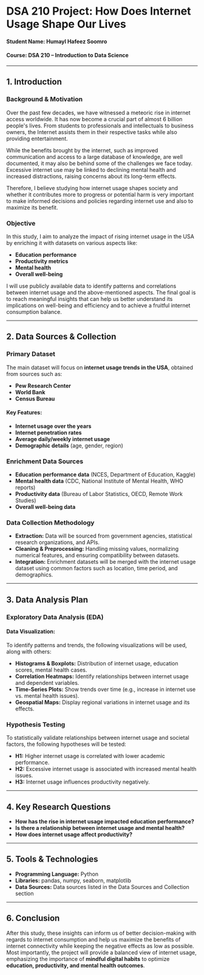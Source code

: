 # **DSA 210 Project: How Does Internet Usage Shape Our Lives**
#### **Student Name:** Humayl Hafeez Soomro  
#### **Course:** DSA 210 – Introduction to Data Science
---
## **1. Introduction**  

### **Background & Motivation**  
Over the past few decades, we have witnessed a meteoric rise in internet access worldwide. It has now become a crucial part of almost 6 billion people's lives. From students to professionals and intellectuals to business owners, the Internet assists them in their respective tasks while also providing entertainment.  

While the benefits brought by the internet, such as improved communication and access to a large database of knowledge, are well documented, it may also be behind some of the challenges we face today. Excessive internet use may be linked to declining mental health and increased distractions, raising concerns about its long-term effects.  

Therefore, I believe studying how internet usage shapes society and whether it contributes more to progress or potential harm is very important to make informed decisions and policies regarding internet use and also to maximize its benefit.  

### **Objective**
In this study, I aim to analyze the impact of rising internet usage in the USA by enriching it with datasets on various aspects like:  
- **Education performance**  
- **Productivity metrics**  
- **Mental health**  
- **Overall well-being**  

I will use publicly available data to identify patterns and correlations between internet usage and the above-mentioned aspects. The final goal is to reach meaningful insights that can help us better understand its implications on well-being and efficiency and to achieve a fruitful internet consumption balance.  

---

## **2. Data Sources & Collection**  

### **Primary Dataset**  
The main dataset will focus on **internet usage trends in the USA**, obtained from sources such as:  
- **Pew Research Center**  
- **World Bank**  
- **Census Bureau**  

#### **Key Features:**  
- **Internet usage over the years**  
- **Internet penetration rates**  
- **Average daily/weekly internet usage**  
- **Demographic details** (age, gender, region)  

### **Enrichment Data Sources**  
- **Education performance data** (NCES, Department of Education, Kaggle)  
- **Mental health data** (CDC, National Institute of Mental Health, WHO reports)  
- **Productivity data** (Bureau of Labor Statistics, OECD, Remote Work Studies)  
- **Overall well-being data**  

### **Data Collection Methodology**  
- **Extraction:** Data will be sourced from government agencies, statistical research organizations, and APIs.  
- **Cleaning & Preprocessing:** Handling missing values, normalizing numerical features, and ensuring compatibility between datasets.  
- **Integration:** Enrichment datasets will be merged with the internet usage dataset using common factors such as location, time period, and demographics.  

---

## **3. Data Analysis Plan**  

### **Exploratory Data Analysis (EDA)**  

#### **Data Visualization:**  
To identify patterns and trends, the following visualizations will be used, along with others:  
- **Histograms & Boxplots:** Distribution of internet usage, education scores, mental health cases.  
- **Correlation Heatmaps:** Identify relationships between internet usage and dependent variables.  
- **Time-Series Plots:** Show trends over time (e.g., increase in internet use vs. mental health issues).  
- **Geospatial Maps:** Display regional variations in internet usage and its effects.  

### **Hypothesis Testing**  
To statistically validate relationships between internet usage and societal factors, the following hypotheses will be tested:  
- **H1:** Higher internet usage is correlated with lower academic performance.  
- **H2:** Excessive internet usage is associated with increased mental health issues.  
- **H3:** Internet usage influences productivity negatively.  

---

## **4. Key Research Questions**  
- **How has the rise in internet usage impacted education performance?**  
- **Is there a relationship between internet usage and mental health?**  
- **How does internet usage affect productivity?**  

---

## **5. Tools & Technologies**  
- **Programming Language:** Python  
- **Libraries:** pandas, numpy, seaborn, matplotlib  
- **Data Sources:** Data sources listed in the Data Sources and Collection section  

---

## **6. Conclusion**  
After this study, these insights can inform us of better decision-making with regards to internet consumption and help us maximize the benefits of internet connectivity while keeping the negative effects as low as possible. Most importantly, the project will provide a balanced view of internet usage, emphasizing the importance of **mindful digital habits** to optimize **education, productivity, and mental health outcomes**.  
